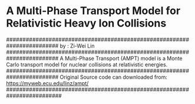 # A Multi-Phase Transport Model for Relativistic Heavy Ion Collisions
########################################################################
by : Zi-Wei Lin
########################################################################
A Multi-Phase Transport (AMPT) model is a Monte Carlo transport model for nuclear collisions at relativistic energies.
########################################################################
Original Source code can downloaded from: https://myweb.ecu.edu/linz/ampt/
#########################################################################
